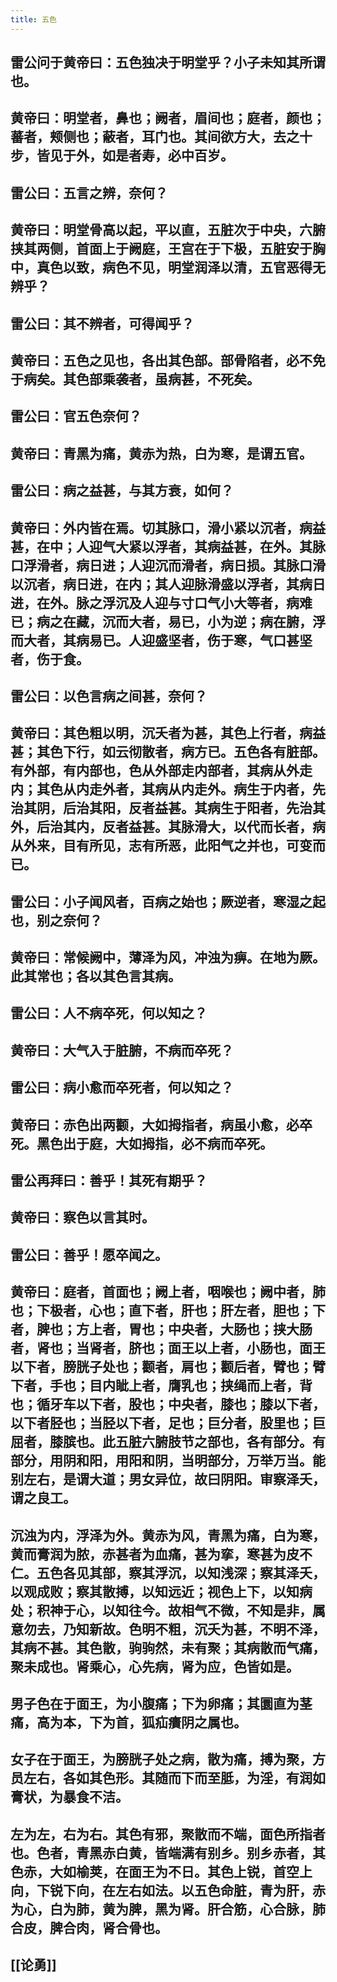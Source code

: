 ```yaml
---
title: 五色
---
```


## 雷公问于黄帝曰：五色独决于明堂乎？小子未知其所谓也。
## 黄帝曰：明堂者，鼻也；阙者，眉间也；庭者，颜也；蕃者，颊侧也；蔽者，耳门也。其间欲方大，去之十步，皆见于外，如是者寿，必中百岁。
## 雷公曰：五言之辨，奈何？
## 黄帝曰：明堂骨高以起，平以直，五脏次于中央，六腑挟其两侧，首面上于阙庭，王宫在于下极，五脏安于胸中，真色以致，病色不见，明堂润泽以清，五官恶得无辨乎？
## 雷公曰：其不辨者，可得闻乎？
## 黄帝曰：五色之见也，各出其色部。部骨陷者，必不免于病矣。其色部乘袭者，虽病甚，不死矣。
## 雷公曰：官五色奈何？
## 黄帝曰：青黑为痛，黄赤为热，白为寒，是谓五官。
## 雷公曰：病之益甚，与其方衰，如何？
## 黄帝曰：外内皆在焉。切其脉口，滑小紧以沉者，病益甚，在中；人迎气大紧以浮者，其病益甚，在外。其脉口浮滑者，病日进；人迎沉而滑者，病日损。其脉口滑以沉者，病日进，在内；其人迎脉滑盛以浮者，其病日进，在外。脉之浮沉及人迎与寸口气小大等者，病难已；病之在藏，沉而大者，易已，小为逆；病在腑，浮而大者，其病易已。人迎盛坚者，伤于寒，气口甚坚者，伤于食。
## 雷公曰：以色言病之间甚，奈何？
## 黄帝曰：其色粗以明，沉夭者为甚，其色上行者，病益甚；其色下行，如云彻散者，病方已。五色各有脏部。有外部，有内部也，色从外部走内部者，其病从外走内；其色从内走外者，其病从内走外。病生于内者，先治其阴，后治其阳，反者益甚。其病生于阳者，先治其外，后治其内，反者益甚。其脉滑大，以代而长者，病从外来，目有所见，志有所恶，此阳气之并也，可变而已。
## 雷公曰：小子闻风者，百病之始也；厥逆者，寒湿之起也，别之奈何？
## 黄帝曰：常候阙中，薄泽为风，冲浊为痹。在地为厥。此其常也；各以其色言其病。
## 雷公曰：人不病卒死，何以知之？
## 黄帝曰：大气入于脏腑，不病而卒死？
## 雷公曰：病小愈而卒死者，何以知之？
## 黄帝曰：赤色出两颧，大如拇指者，病虽小愈，必卒死。黑色出于庭，大如拇指，必不病而卒死。
## 雷公再拜曰：善乎！其死有期乎？
## 黄帝曰：察色以言其时。
## 雷公曰：善乎！愿卒闻之。
## 黄帝曰：庭者，首面也；阙上者，咽喉也；阙中者，肺也；下极者，心也；直下者，肝也；肝左者，胆也；下者，脾也；方上者，胃也；中央者，大肠也；挟大肠者，肾也；当肾者，脐也；面王以上者，小肠也，面王以下者，膀胱子处也；颧者，肩也；颧后者，臂也；臂下者，手也；目内眦上者，膺乳也；挟绳而上者，背也；循牙车以下者，股也；中央者，膝也；膝以下者，以下者胫也；当胫以下者，足也；巨分者，股里也；巨屈者，膝膑也。此五脏六腑肢节之部也，各有部分。有部分，用阴和阳，用阳和阴，当明部分，万举万当。能别左右，是谓大道；男女异位，故曰阴阳。审察泽夭，谓之良工。
## 沉浊为内，浮泽为外。黄赤为风，青黑为痛，白为寒，黄而膏润为脓，赤甚者为血痛，甚为挛，寒甚为皮不仁。五色各见其部，察其浮沉，以知浅深；察其泽夭，以观成败；察其散搏，以知远近；视色上下，以知病处；积神于心，以知往今。故相气不微，不知是非，属意勿去，乃知新故。色明不粗，沉夭为甚，不明不泽，其病不甚。其色散，驹驹然，未有聚；其病散而气痛，聚未成也。肾乘心，心先病，肾为应，色皆如是。
## 男子色在于面王，为小腹痛；下为卵痛；其圜直为茎痛，高为本，下为首，狐疝㿉阴之属也。
## 女子在于面王，为膀胱子处之病，散为痛，搏为聚，方员左右，各如其色形。其随而下而至胝，为淫，有润如膏状，为暴食不洁。
## 左为左，右为右。其色有邪，聚散而不端，面色所指者也。色者，青黑赤白黄，皆端满有别乡。别乡赤者，其色赤，大如榆荚，在面王为不日。其色上锐，首空上向，下锐下向，在左右如法。以五色命脏，青为肝，赤为心，白为肺，黄为脾，黑为肾。肝合筋，心合脉，肺合皮，脾合肉，肾合骨也。
## [[论勇]]
